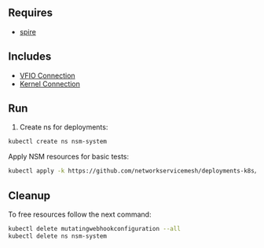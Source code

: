 ## Requires

- [spire](../spire)

## Includes

- [VFIO Connection](../use-cases/Vfio2Noop)
- [Kernel Connection](../use-cases/SriovKernel2Noop)

## Run

1. Create ns for deployments:
```bash
kubectl create ns nsm-system
```

Apply NSM resources for basic tests:
```bash
kubectl apply -k https://github.com/networkservicemesh/deployments-k8s/examples/sriov?ref=7b34abc31c775dc676a93b663607075f067ed362
```

## Cleanup

To free resources follow the next command:
```bash
kubectl delete mutatingwebhookconfiguration --all
kubectl delete ns nsm-system
```
